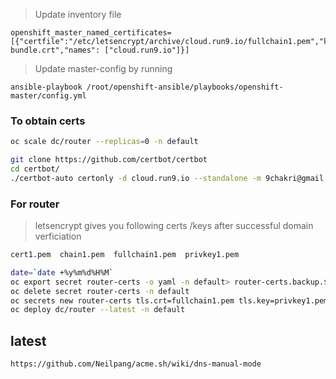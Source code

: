 


> Update inventory file
```
openshift_master_named_certificates=[{"certfile":"/etc/letsencrypt/archive/cloud.run9.io/fullchain1.pem","keyfile":"/etc/letsencrypt/archive/cloud.run9.io/privkey1.pem","cafile":"/etc/origin/master/ca-bundle.crt","names": ["cloud.run9.io"]}]
```
> Update master-config by running 
```
ansible-playbook /root/openshift-ansible/playbooks/openshift-master/config.yml
```



### To obtain certs

```sh
oc scale dc/router --replicas=0 -n default
```


```sh
git clone https://github.com/certbot/certbot
cd certbot/
./certbot-auto certonly -d cloud.run9.io --standalone -m 9chakri@gmail.com -n --agree-tos
```


### For router

> letsencrypt gives you following certs /keys after successful domain verficiation

```sh
cert1.pem  chain1.pem  fullchain1.pem  privkey1.pem
```



```sh
date=`date +%y%m%d%H%M`
oc export secret router-certs -o yaml -n default> router-certs.backup.$date.yaml
oc delete secret router-certs -n default
oc secrets new router-certs tls.crt=fullchain1.pem tls.key=privkey1.pem --type='kubernetes.io/tls' --confirm -n default
oc deploy dc/router --latest -n default
```


## latest
```sh
https://github.com/Neilpang/acme.sh/wiki/dns-manual-mode
```

